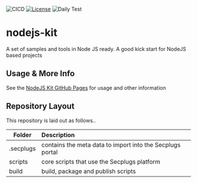 ![CICD](https://github.com/SecPlugs/nodejs-kit/workflows/CICD/badge.svg)
[![License](https://img.shields.io/badge/License-Apache%202.0-blue.svg)](https://opensource.org/licenses/Apache-2.0)
![Daily Test](https://github.com/SecPlugs/nodejs-kit/workflows/DailyTest/badge.svg)

# nodejs-kit
A set of samples and tools in Node JS ready. A good kick start for NodeJS based projects

## Usage & More Info
See the [NodeJS Kit GitHub Pages](https://docs.secplugs.com/nodejs-kit/docs) for usage and other information

## Repository Layout
This repository is laid out as follows..

| Folder        | Description |
| ------------- |:-------------| 
| .secplugs     | contains the meta data to import into the Secplugs portal |
| scripts       | core scripts that use the Secplugs platform      |
| build         | build, package and publish scripts  |

